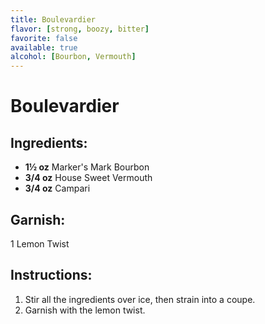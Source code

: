 ```yaml
---
title: Boulevardier
flavor: [strong, boozy, bitter]
favorite: false
available: true
alcohol: [Bourbon, Vermouth]
---
```

# Boulevardier

## Ingredients:
- **1½ oz** Marker's Mark Bourbon
- **3/4 oz** House Sweet Vermouth
- **3/4 oz** Campari

## Garnish: 
1 Lemon Twist

## Instructions:
1. Stir all the ingredients over ice, then strain into a coupe. 
2. Garnish with the lemon twist.






